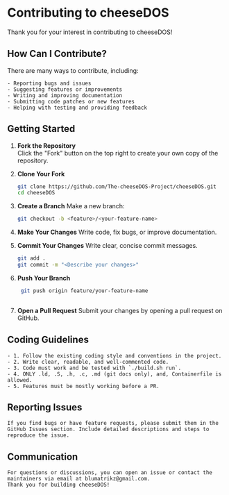 # Contributing to cheeseDOS

Thank you for your interest in contributing to cheeseDOS!

## How Can I Contribute?

There are many ways to contribute, including:

    - Reporting bugs and issues  
    - Suggesting features or improvements  
    - Writing and improving documentation  
    - Submitting code patches or new features  
    - Helping with testing and providing feedback

## Getting Started

1. **Fork the Repository**  
   Click the "Fork" button on the top right to create your own copy of the repository.

2. **Clone Your Fork**  
   ```bash
   git clone https://github.com/The-cheeseDOS-Project/cheeseDOS.git
   cd cheeseDOS
   ```

3. **Create a Branch**
   Make a new branch:
   ```bash
   git checkout -b <feature>/<your-feature-name>
   ```

4. **Make Your Changes**
   Write code, fix bugs, or improve documentation.

5. **Commit Your Changes**
   Write clear, concise commit messages.
   ```bash
   git add .
   git commit -m "<Describe your changes>"
   ```

6. **Push Your Branch**
   ```bash
    git push origin feature/your-feature-name
    
7. **Open a Pull Request**
    Submit your changes by opening a pull request on GitHub.

## Coding Guidelines

    - 1. Follow the existing coding style and conventions in the project.
    - 2. Write clear, readable, and well-commented code.
    - 3. Code must work and be tested with `./build.sh run`.
    - 4. ONLY .ld, .S, .h, .c, .md (git docs only), and, Containerfile is allowed.
    - 5. Features must be mostly working before a PR.

## Reporting Issues

    If you find bugs or have feature requests, please submit them in the GitHub Issues section. Include detailed descriptions and steps to reproduce the issue.

## Communication

    For questions or discussions, you can open an issue or contact the maintainers via email at blumatrikz@gmail.com.
    Thank you for building cheeseDOS!
